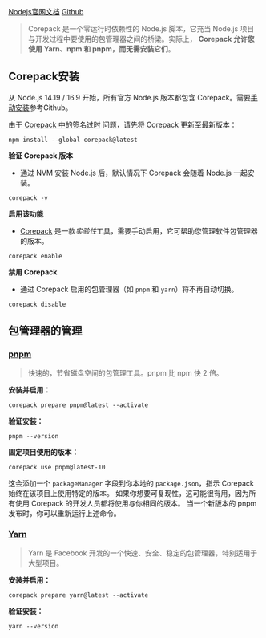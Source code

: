 [Nodejs官网文档](https://nodejs.org/api/corepack.html)
[Github](https://github.com/nodejs/corepack)

> Corepack 是一个零运行时依赖性的 Node.js 脚本，它充当 Node.js 项目与开发过程中要使用的包管理器之间的桥梁。实际上， **Corepack 允许您使用 Yarn、npm 和 pnpm，而无需安装它们**。

## Corepack安装

从 Node.js 14.19 / 16.9 开始，所有官方 Node.js 版本都包含 Corepack。需要[手动安装](https://github.com/nodejs/corepack?tab=readme-ov-file#manual-installs)参考Github。

由于 [Corepack 中的签名过时](https://github.com/nodejs/corepack/issues/612) 问题，请先将 Corepack 更新至最新版本：
```shell
npm install --global corepack@latest
```

**验证 Corepack 版本**
* 通过 NVM 安装 Node.js 后，默认情况下 Corepack 会随着 Node.js 一起安装。
```shell
corepack -v
```

**启用该功能**
* [Corepack](https://github.com/nodejs/corepack) 是一款*实验性*工具，需要手动启用，它可帮助您管理软件包管理器的版本。
```shell
corepack enable
```

**禁用 Corepack**
* 通过 Corepack 启用的包管理器（如 `pnpm` 和 `yarn`）将不再自动切换。
```shell
corepack disable
```

## 包管理器的管理
### [pnpm](https://pnpm.io/zh/)

> 快速的，节省磁盘空间的包管理工具。pnpm 比 npm 快 2 倍。

**安装并启用：**
```shell
corepack prepare pnpm@latest --activate
```

**验证安装：**
```shell
pnpm --version
```

**固定项目使用的版本：**
```shell
corepack use pnpm@latest-10
```
这会添加一个 `packageManager` 字段到你本地的 `package.json`，指示 Corepack 始终在该项目上使用特定的版本。 如果你想要可复现性，这可能很有用，因为所有使用 Corepack 的开发人员都将使用与你相同的版本。 当一个新版本的 pnpm 发布时，你可以重新运行上述命令。
### [Yarn](https://yarn.nodejs.cn/)

> Yarn 是 Facebook 开发的一个快速、安全、稳定的包管理器，特别适用于大型项目。

**安装并启用：**
```shell
corepack prepare yarn@latest --activate
```

**验证安装：**
```shell
yarn --version
```
